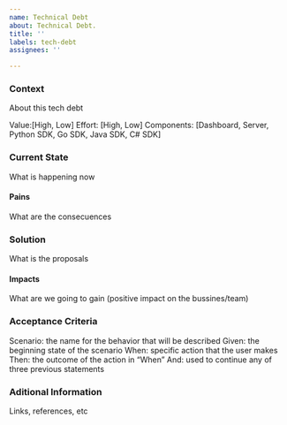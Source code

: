 ```yaml
---
name: Technical Debt
about: Technical Debt.
title: ''
labels: tech-debt
assignees: ''

---
```


### Context

About this tech debt

Value:[High, Low]
Effort: [High, Low]
Components: [Dashboard, Server, Python SDK, Go SDK, Java SDK, C# SDK]

### Current State

What is happening now

#### Pains

What are the consecuences

### Solution

What is the proposals

#### Impacts

What are we going to gain (positive impact on the bussines/team)

### Acceptance Criteria

Scenario: the name for the behavior that will be described
Given: the beginning state of the scenario
When: specific action that the user makes
Then: the outcome of the action in “When”
And: used to continue any of three previous statements

### Aditional Information

Links, references, etc

